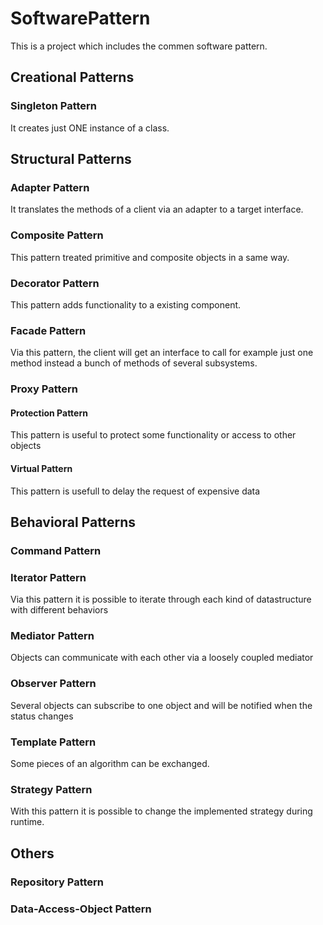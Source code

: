 # SoftwarePattern

This is a project which includes the commen software pattern.

## Creational Patterns

### Singleton Pattern
It creates just ONE instance of a class.

## Structural Patterns

### Adapter Pattern
It translates the methods of a client via an adapter to a target interface.

### Composite Pattern
This pattern treated primitive and composite objects in a same way.

### Decorator Pattern
This pattern adds functionality to a existing component.

### Facade Pattern
Via this pattern, the client will get an interface to call for example just one method instead a bunch of methods of several subsystems.

### Proxy Pattern

#### Protection Pattern
This pattern is useful to protect some functionality or access to other objects

#### Virtual Pattern
This pattern is usefull to delay the request of expensive data

## Behavioral Patterns

### Command Pattern


### Iterator Pattern
Via this pattern it is possible to iterate through each kind of datastructure with different behaviors

### Mediator Pattern
Objects can communicate with each other via a loosely coupled mediator

### Observer Pattern
Several objects can subscribe to one object and will be notified when the status changes

### Template Pattern
Some pieces of an algorithm can be exchanged.

### Strategy Pattern
With this pattern it is possible to change the implemented strategy during runtime.


## Others

### Repository Pattern
### Data-Access-Object Pattern